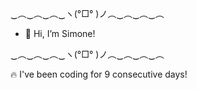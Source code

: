 ‿︵‿︵‿︵‿ヽ(°□° )ノ︵‿︵‿︵‿︵
- 👋 Hi, I’m Simone!
  
‿︵‿︵‿︵‿ヽ(°□° )ノ︵‿︵‿︵‿︵

🔥 I've been coding for 9 consecutive days!

